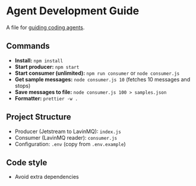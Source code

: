 # Agent Development Guide

A file for [guiding coding agents](https://agents.md/).

## Commands

- **Install:** `npm install`
- **Start producer:** `npm start`
- **Start consumer (unlimited):** `npm run consumer` or `node consumer.js`
- **Get sample messages:** `node consumer.js 10` (fetches 10 messages and stops)
- **Save messages to file:** `node consumer.js 100 > samples.json`
- **Formatter:** `prettier -w .`

## Project Structure

- Producer (Jetstream to LavinMQ): `index.js`
- Consumer (LavinMQ reader): `consumer.js`
- Configuration: `.env` (copy from `.env.example`)

## Code style

- Avoid extra dependencies
